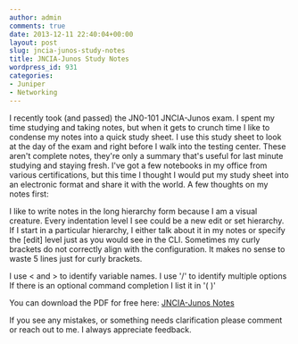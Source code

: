 ```yaml
---
author: admin
comments: true
date: 2013-12-11 22:40:04+00:00
layout: post
slug: jncia-junos-study-notes
title: JNCIA-Junos Study Notes
wordpress_id: 931
categories:
- Juniper
- Networking
---
```


I recently took (and passed) the JN0-101 JNCIA-Junos exam. I spent my time studying and taking notes, but when it gets to crunch time I like to condense my notes into a quick study sheet. I use this study sheet to look at the day of the exam and right before I walk into the testing center. These aren't complete notes, they're only a summary that's useful for last minute studying and staying fresh. I've got a few notebooks in my office from various certifications, but this time I thought I would put my study sheet into an electronic format and share it with the world. A few thoughts on my notes first:

I like to write notes in the long hierarchy form because I am a visual creature. Every indentation level I see could be a new edit or set hierarchy. If I start in a particular hierarchy, I either talk about it in my notes or specify the [edit] level just as you would see in the CLI. Sometimes my curly brackets do not correctly align with the configuration. It makes no sense to waste 5 lines just for curly brackets.

I use < and > to identify variable names.
I use '/' to identify multiple options
If there is an optional command completion I list it in '( )'

You can download the PDF for free here:
[JNCIA-Junos Notes](http://robertjuric.com/wp-content/uploads/2013/12/JNCIA-Junos-Notes.pdf)

If you see any mistakes, or something needs clarification please comment or reach out to me. I always appreciate feedback.
